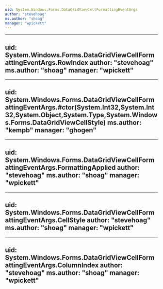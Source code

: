 ```yaml
---
uid: System.Windows.Forms.DataGridViewCellFormattingEventArgs
author: "stevehoag"
ms.author: "shoag"
manager: "wpickett"
---
```


---
uid: System.Windows.Forms.DataGridViewCellFormattingEventArgs.RowIndex
author: "stevehoag"
ms.author: "shoag"
manager: "wpickett"
---

---
uid: System.Windows.Forms.DataGridViewCellFormattingEventArgs.#ctor(System.Int32,System.Int32,System.Object,System.Type,System.Windows.Forms.DataGridViewCellStyle)
ms.author: "kempb"
manager: "ghogen"
---

---
uid: System.Windows.Forms.DataGridViewCellFormattingEventArgs.FormattingApplied
author: "stevehoag"
ms.author: "shoag"
manager: "wpickett"
---

---
uid: System.Windows.Forms.DataGridViewCellFormattingEventArgs.CellStyle
author: "stevehoag"
ms.author: "shoag"
manager: "wpickett"
---

---
uid: System.Windows.Forms.DataGridViewCellFormattingEventArgs.ColumnIndex
author: "stevehoag"
ms.author: "shoag"
manager: "wpickett"
---
